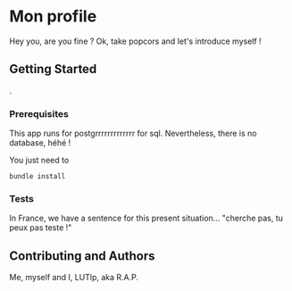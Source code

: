 # Mon profile

Hey you, are you fine ? Ok, take popcors and let's introduce myself !

## Getting Started

.

### Prerequisites

This app runs for postgrrrrrrrrrrrrr for sql. Nevertheless, there is no database, héhé !

You just need to

```
bundle install
```

### Tests

In France, we have a sentence for this present situation... "cherche pas, tu peux pas teste !"


## Contributing and Authors

Me, myself and I, LUTlp, aka R.A.P.
